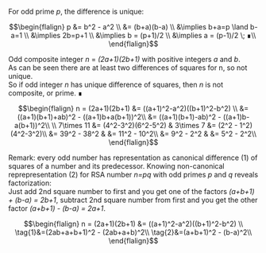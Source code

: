 For odd prime _p_, the difference is unique:

$$\begin{flalign}
p &= b^2 - a^2 \\
  &= (b+a)(b-a) \\
  &\implies b+a=p \land b-a=1 \\
  &\implies 2b=p+1 \\
  &\implies b = (p+1)/2 \\
  &\implies a = (p-1)/2 \; ∎\\
\end{flalign}$$

Odd composite integer _n_ = _(2a+1)(2b+1)_ with positive integers _a_ and _b_.  
As can be seen there are at least two differences of squares for n, so not unique.  
So if odd integer _n_ has unique difference of squares, then _n_ is not composite, or prime. ∎

$$\begin{flalign}
n = (2a+1)(2b+1) &= ((a+1)^2-a^2)((b+1)^2-b^2) \\
&= ((a+1)(b+1)+ab)^2 - ((a+1)b+a(b+1))^2\\
&= ((a+1)(b+1)-ab)^2 - ((a+1)b-a(b+1))^2\\
\\
7\times 11 &= (4^2-3^2)(6^2-5^2) & 3\times 7 &= (2^2 - 1^2)(4^2-3^2)\\
          &= 39^2 - 38^2 &         &= 11^2 - 10^2\\
          &= 9^2 - 2^2 &           &= 5^2 - 2^2\\
\end{flalign}$$


Remark: every odd number has representation as canonical difference (1) of squares of a number and its predecessor. Knowing non-canonical reprepresentation (2) for RSA number _n=pq_ with odd primes _p_ and _q_ reveals factorization:  
Just add 2nd square number to first and you get one of the factors _(a+b+1) + (b-a) = 2b+1_, subtract 2nd square number from first and you get the other factor _(a+b+1) - (b-a) = 2a+1_.

$$\begin{flalign}
n = (2a+1)(2b+1) &= ((a+1)^2-a^2)((b+1)^2-b^2) \\
\tag{1}&=(2ab+a+b+1)^2 - (2ab+a+b)^2\\
\tag{2}&=(a+b+1)^2 - (b-a)^2\\
\end{flalign}$$
